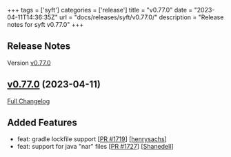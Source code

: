 +++
tags = ['syft']
categories = ['release']
title = "v0.77.0"
date = "2023-04-11T14:36:35Z"
url = "docs/releases/syft/v0.77.0/"
description = "Release notes for syft v0.77.0"
+++

## Release Notes

Version [v0.77.0](https://github.com/anchore/syft/releases/tag/v0.77.0)

## [v0.77.0](https://github.com/anchore/syft/tree/v0.77.0) (2023-04-11)

[Full Changelog](https://github.com/anchore/syft/compare/v0.76.1...v0.77.0)

## Added Features

- feat: gradle lockfile support [[PR #1719](https://github.com/anchore/syft/pull/1719)] [[henrysachs](https://github.com/henrysachs)]
-  feat: support for java "nar" files [[PR #1727](https://github.com/anchore/syft/pull/1727)] [[Shanedell](https://github.com/Shanedell)]
